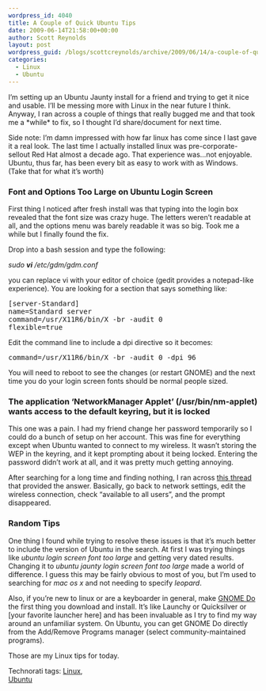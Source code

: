 ```yaml
---
wordpress_id: 4040
title: A Couple of Quick Ubuntu Tips
date: 2009-06-14T21:58:00+00:00
author: Scott Reynolds
layout: post
wordpress_guid: /blogs/scottcreynolds/archive/2009/06/14/a-couple-of-quick-ubuntu-tips.aspx
categories:
  - Linux
  - Ubuntu
---
```

I&#8217;m setting up an Ubuntu Jaunty install for a friend and trying to get it nice and usable. I&#8217;ll be messing more with Linux in the near future I think. Anyway, I ran across a couple of things that really bugged me and that took me a \*while\* to fix, so I thought I&#8217;d share/document for next time.

Side note: I&#8217;m damn impressed with how far linux has come since I last gave it a real look. The last time I actually installed linux was pre-corporate-sellout Red Hat almost a decade ago. That experience was&#8230;not enjoyable. Ubuntu, thus far, has been every bit as easy to work with as Windows. (Take that for what it&#8217;s worth)

### Font and Options Too Large on Ubuntu Login Screen

First thing I noticed after fresh install was that typing into the login box revealed that the font size was crazy huge. The letters weren&#8217;t readable at all, and the options menu was barely readable it was so big. Took me a while but I finally found the fix.

Drop into a bash session and type the following:

_sudo **vi** /etc/gdm/gdm.conf_

you can replace vi with your editor of choice (gedit provides a notepad-like experience). You are looking for a section that says something like: 

<pre>[server-Standard]<br />name=Standard server<br />command=/usr/X11R6/bin/X -br -audit 0<br />flexible=true<br /></pre>


  
Edit the command line to include a dpi directive so it becomes:

<pre>command=/usr/X11R6/bin/X -br -audit 0 -dpi 96<br /></pre>

You will need to reboot to see the changes (or restart GNOME) and the next time you do your login screen fonts should be normal people sized.

### The application &#8216;NetworkManager Applet&#8217; (/usr/bin/nm-applet) wants access to the default keyring, but it is locked

This one was a pain. I had my friend change her password temporarily so I could do a bunch of setup on her account. This was fine for everything except when Ubuntu wanted to connect to my wireless. It wasn&#8217;t storing the WEP in the keyring, and it kept prompting about it being locked. Entering the password didn&#8217;t work at all, and it was pretty much getting annoying.

After searching for a long time and finding nothing, I ran across [this thread](http://art.ubuntuforums.org/showthread.php?p=7149888) that provided the answer. Basically, go back to network settings, edit the wireless connection, check &#8220;available to all users&#8221;, and the prompt disappeared.

### Random Tips

One thing I found while trying to resolve these issues is that it&#8217;s much better to include the version of Ubuntu in the search. At first I was trying things like _ubuntu login screen font too large_ and getting very dated results. Changing it to _ubuntu jaunty login screen font too large_ made a world of difference. I guess this may be fairly obvious to most of you, but I&#8217;m used to searching for _mac os x_ and not needing to specify _leopard_.

Also, if you&#8217;re new to linux or are a keyboarder in general, make [GNOME Do](http://do.davebsd.com/) the first thing you download and install. It&#8217;s like Launchy or Quicksilver or [your favorite launcher here] and has been invaluable as I try to find my way around an unfamiliar system. On Ubuntu, you can get GNOME Do directly from the Add/Remove Programs manager (select community-maintained programs).

Those are my Linux tips for today.

<div>
  Technorati tags: <a rel="tag" href="http://technorati.com/tags/linux">Linux</a>,<br /> <a rel="tag" href="http://technorati.com/tags/ubuntu">Ubuntu</a>
</div>